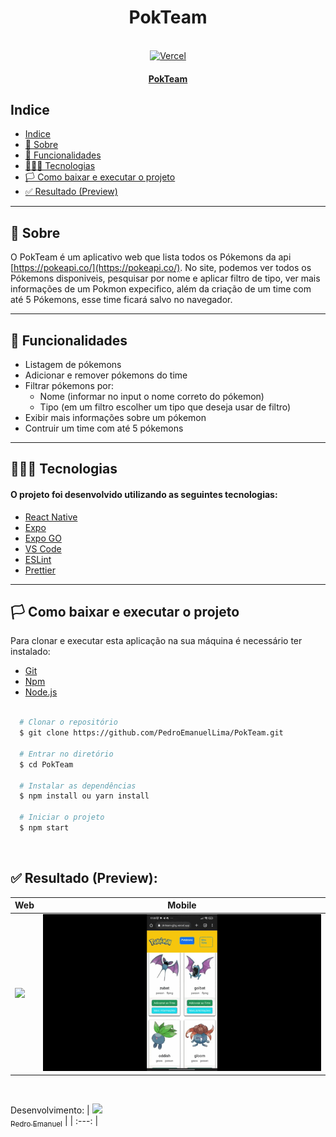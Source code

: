 <h1 align="center">
  PokTeam
</h1>

<br />

<div align="center">
  <a href="https://pok-team-gjbg.vercel.app/" target="_blank" rel="noreffer">
    <img src="https://img.shields.io/badge/vercel-%23000000.svg?style=for-the-badge&logo=vercel&logoColor=white" alt="Vercel">
    <h4>PokTeam</h4>
  </a>
</div>

## Indice

- [Indice](#indice)
- [🧾 Sobre](#-sobre)
- [🚀 Funcionalidades](#-funcionalidades)
- [👩🏻‍💻 Tecnologias](#-tecnologias)
- [🏳️ Como baixar e executar o projeto](#-como-baixar-e-executar-o-projeto)
- [✅ Resultado (Preview)](#-resultado-preview)

---

## 🧾 Sobre

O PokTeam é um aplicativo web que lista todos os Pókemons da api [https://pokeapi.co/](https://pokeapi.co/).
No site, podemos ver todos os Pókemons disponiveis, pesquisar por nome e aplicar filtro de tipo, ver mais informações de um Pokmon expecifico, além da criação de um time com até 5 Pókemons, esse time ficará salvo no navegador.

---

## 🚀 Funcionalidades

- Listagem de pókemons
- Adicionar e remover pókemons do time
- Filtrar pókemons por:
  - Nome (informar no input o nome correto do pókemon)
  - Tipo (em um filtro escolher um tipo que deseja usar de filtro)
- Exibir mais informações sobre um pókemon
- Contruir um time com até 5 pókemons

---

## 👩🏻‍💻 Tecnologias

#### O projeto foi desenvolvido utilizando as seguintes tecnologias:
- [React Native](https://reactnative.dev/docs/getting-started)
- [Expo](https://docs.expo.dev/)
- [Expo GO](https://expo.dev/client)
- [VS Code](https://code.visualstudio.com/)
- [ESLint](https://eslint.org/)
- [Prettier](https://prettier.io/)

---

## 🏳️ Como baixar e executar o projeto

Para clonar e executar esta aplicação na sua máquina é necessário ter instalado:

- [Git](https://git-scm.com/)
- [Npm](https://docs.npmjs.com/about-npm)
- [Node.js](https://nodejs.org/en/)

```bash

  # Clonar o repositório
  $ git clone https://github.com/PedroEmanuelLima/PokTeam.git

  # Entrar no diretório
  $ cd PokTeam

  # Instalar as dependências
  $ npm install ou yarn install

  # Iniciar o projeto
  $ npm start

```

<br/>

## ✅ Resultado (Preview):

Web | Mobile
:--------- | :------:
<img style="width: 80%;" src="Demo/PokTeam_Web.gif"> | <img src="Demo/PokTeam_Mobile.gif">

<br />

Desenvolvimento:
| [<img src="https://avatars.githubusercontent.com/u/58365600?v=4" width=115><br><sub>Pedro Emanuel</sub>](https://github.com/PedroEmanuelLima) |
| :---: |
<br />
